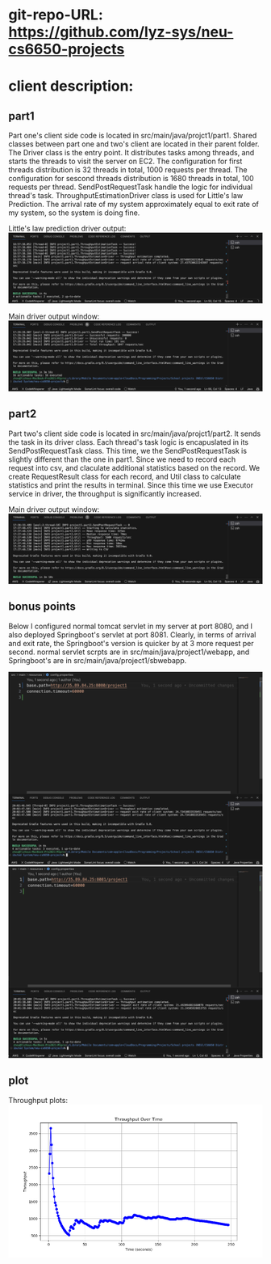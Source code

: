 # git-repo-URL: https://github.com/lyz-sys/neu-cs6650-projects

# client description:
## part1
Part one's client side code is located in src/main/java/projct1/part1. Shared classes between part one and two's client are located in their parent folder. The Driver class is the entry point. It distributes tasks among threads, and starts the threads to visit the server on EC2. The configuration for first threads distribution is 32 threads in total, 1000 requests per thread. The configuration for sescond threads distribution is 1680 threads in total, 100 requests per thread. SendPostRequestTask handle the logic for individual thread's task. ThroughputEstimationDriver class is used for Little's law Prediction. The arrival rate of my system approximately equal to exit rate of my system, so the system is doing fine.

Little's law prediction driver output:
![](./throughput.png)

Main driver output window:
![](./part1.png)

## part2
Part two's client side code is located in src/main/java/projct1/part2. It sends the task in its driver class. Each thread's task logic is encapuslated in its SendPostRequestTask class. This time, we the SendPostRequestTask is slightly different than the one in part1. Since we need to record each request into csv, and claculate additional statistics based on the record. We create RequestResult class for each record, and Util class to calculate statistics and print the results in terminal. Since this time we use Executor service in driver, the throughput is significantly increased.

Main driver output window:
![](./part2.png)

## bonus points
Below I configured normal tomcat servlet in my server at port 8080, and I also deployed Springboot's servlet at port 8081. Clearly, in terms of arrival and exit rate, the Springboot's version is quicker by at 3 more request per second. normal servlet scrpts are in src/main/java/project1/webapp, and Springboot's are in src/main/java/project1/sbwebapp.

![](./normal%20servlet.png)
![](./spring%20servlet.png)

## plot
Throughput plots:
![](./figure.png)

